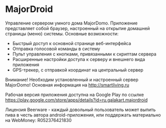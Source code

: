MajorDroid
==========

Управление сервером умного дома MajorDomo. Приложение представляет собой браузер, настроенный на открытие домашней страницы (меню) системы. Основные возможности:
- Быстрый доступ к основной странице веб-интерфейса
- Отправка голосовой команды в систему 
- Пульт управления с кнопками, привязанными к скриптам сервера
- Расширенные настройки доступа к серверу и внешнего вида приложения
- GPS-трекер, с отправкой координат на центральный сервер

Внимание! Необходим установленный и настроенный сервер MajorDomo!
Основная информация на http://smartliving.ru

Рабочая версия приложения доступна на Google Play по ссылке https://play.google.com/store/apps/details?id=ru.galakart.majordroid

Лицензия Beerware - каждый довольный пользователь может выпить пива в честь автора android-приложения, или поддержать материально на WebMoney: R052376421830
